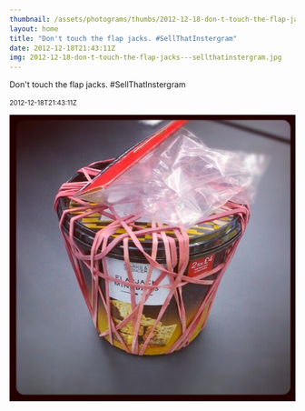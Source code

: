 ```yaml
---
thumbnail: /assets/photograms/thumbs/2012-12-18-don-t-touch-the-flap-jacks---sellthatinstergram.jpg
layout: home
title: "Don't touch the flap jacks. #SellThatInstergram"
date: 2012-12-18T21:43:11Z
img: 2012-12-18-don-t-touch-the-flap-jacks---sellthatinstergram.jpg
---
```


Don't touch the flap jacks. #SellThatInstergram

<small>2012-12-18T21:43:11Z</small>

![Don't touch the flap jacks. #SellThatInstergram](2012-12-18-don-t-touch-the-flap-jacks---sellthatinstergram.jpg)
